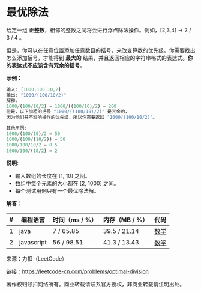 # 最优除法

给定一组 **正整数**，相邻的整数之间将会进行浮点除法操作。例如，[2,3,4] -> 2 / 3 / 4 。

但是，你可以在任意位置添加任意数目的括号，来改变算数的优先级。你需要找出怎么添加括号，才能得到 **最大的** 结果，并且返回相应的字符串格式的表达式。**你的表达式不应该含有冗余的括号**。

**示例：**

``` javascript
输入: [1000,100,10,2]
输出: "1000/(100/10/2)"
解释:
1000/(100/10/2) = 1000/((100/10)/2) = 200
但是，以下加粗的括号 "1000/((100/10)/2)" 是冗余的，
因为他们并不影响操作的优先级，所以你需要返回 "1000/(100/10/2)"。

其他用例:
1000/(100/10)/2 = 50
1000/(100/(10/2)) = 50
1000/100/10/2 = 0.5
1000/100/(10/2) = 2
```

**说明:**

- 输入数组的长度在 [1, 10] 之间。
- 数组中每个元素的大小都在 [2, 1000] 之间。
- 每个测试用例只有一个最优除法解。

**解答：**

**#**|**编程语言**|**时间（ms / %）**|**内存（MB / %）**|**代码**
--|--|--|--|--
1|java|7 / 65.85|39.5 / 21.14|[数学](./java/ac_v1.java)
2|javascript|56 / 98.51|41.3 / 13.43|[数学](./javascript/ac_v1.js)

来源：力扣（LeetCode）

链接：https://leetcode-cn.com/problems/optimal-division

著作权归领扣网络所有。商业转载请联系官方授权，非商业转载请注明出处。
